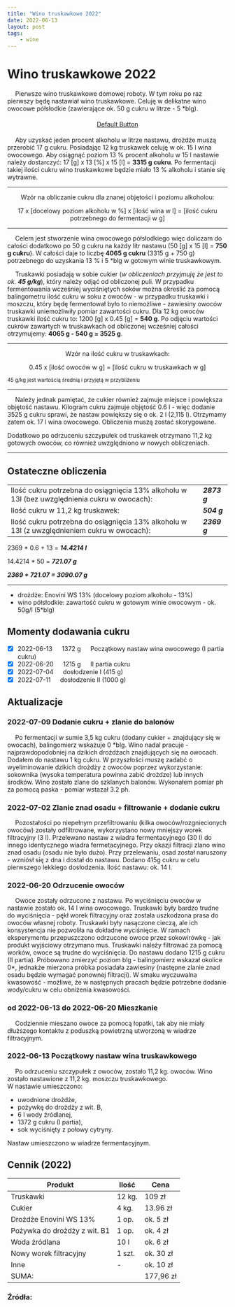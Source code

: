 ```yaml
---
title: "Wino truskawkowe 2022"
date: 2022-06-13
layout: post
tags:
    - wine
---
```


# Wino truskawkowe 2022

&emsp; Pierwsze wino truskawkowe domowej roboty. W tym roku po raz pierwszy będę nastawiał wino truskawkowe. Celuję w delikatne wino owocowe półsłodkie (zawierające ok. 50 g cukru w litrze - 5 *blg).


<center style="padding: 5px">
<a href="#start" class="button">Default Button</a>
</center>


&emsp; Aby uzyskać jeden procent alkoholu w litrze nastawu, drożdże muszą przerobić 17 g cukru. Posiadając 12 kg truskawek celuję w ok. 15 l wina owocowego. Aby osiągnąć poziom 13 % procent alkoholu w 15 l nastawie należy dostarczyć: 17 \[g\] x 13 \[%\] x 15 \[l\] = **3315 g cukru**. Po fermentacji takiej ilości cukru wino truskawkowe będzie miało 13 % alkoholu i stanie się wytrawne.

---
<center>
Wzór na obliczanie cukru dla znanej objętości i poziomu alkoholou:

17 x [docelowy poziom alkoholu w %] x [ilość wina w l] = [ilość cukru potrzebnego do fermentacji w g]
</center>

---

&emsp; Celem jest stworzenie wina owocowego półsłodkiego więc doliczam do całości dodatkowo po 50 g cukru na każdy litr nastawu (50 \[g\] x 15 \[l\] = **750 g cukru**). W całości daje to liczbę **4065 g cukru** (3315 g + 750 g) potrzebnego do uzyskania 13 % i 5 *blg w gotowym winie truskawkowym.

&emsp; Truskawki posiadają w sobie cukier (*w obliczeniach przyjmuję że jest to ok. **45 g/kg***), który należy odjąć od obliczonej puli. W przypadku fermentowania wcześniej wyciśniętych soków można określić za pomocą balingometru ilość cukru w soku z owoców - w przypadku truskawki i moszczu, który będę fermentował było to niemożliwe - zawiesiny owoców truskawki uniemożliwiły pomiar zawartości cukru. Dla 12 kg owoców truskawki ilość cukru to: 1200 \[g\] x 0.45 \[g\] = **540 g**. Po odjęciu wartości cukrów zawartych w truskawkach od obliczonej wcześniej całości otrzymujemy: **4065 g - 540 g = 3525 g**.

---
<center>
Wzór na ilość cukru w truskawkach:

0.45 x [ilość owoców w g] = [ilość cukru w truskawkach w g]
</center>
<sup>45 g/kg jest wartością średnią i przyjętą w przybliżeniu</sup>

---

&emsp; Należy jednak pamiętać, że cukier również zajmuje miejsce i powiększa objętość nastawu. Kilogram cukru zajmuje objętość 0.6 l - więc dodanie 3525 g cukru sprawi, że nastaw powiększy się o ok. 2 l (2,115 l). Otrzymamy zatem ok. 17 l wina owocowego. Obliczenia muszą zostać skorygowane.

Dodatkowo po odrzuceniu szczypułek od truskawek otrzymano 11,2 kg gotowych owoców, co również uwzględniono w nowych obliczeniach. 

---

## Ostateczne obliczenia

|   |   |
|---|---|
|Ilość cukru potrzebna do osiągnięcia 13% alkoholu w 13l (bez uwzględnienia cukru w owocach):| ***2873 g*** |
|Ilość cukru w 11,2 kg truskawek:| ***504 g*** |
|Ilość cukru potrzebna do osiągnięcia 13% alkoholu w 13l (z uwzględnieniem cukru w owocach): | ***2369 g*** |

2369 * 0.6 + 13 = ***14.4214 l***

14.4214 * 50 =  ***721.07 g***

***2369 + 721.07 = 3090.07 g***

---


- drożdże: Enovini WS 13% (docelowy poziom alkoholu - 13%)
- wino półsłodkie: zawartość cukru w gotowym winie owocowym - ok. 50g/l (5*blg)


## Momenty dodawania cukru

- [x] 2022-06-13 &emsp; 1372 g &emsp; Początkowy nastaw wina owocowego (I partia cukru)   
- [x] 2022-06-20 &emsp; 1215 g &emsp; II partia cukru
- [x] 2022-07-04 &emsp; dosłodzenie I (415 g)
- [x] 2022-07-11 &emsp; dosłodzenie II (1000 g)

## Aktualizacje

### 2022-07-09 Dodanie cukru + zlanie do balonów
&emsp; Po fermentacji w sumie 3,5 kg cukru (dodany cukier + znajdujący się w owocach), balingomierz wskazuje 0 *blg. Wino nadal pracuje - najprawdopodobniej na dzikich drożdżach znajdujących się na owocach. Dodałem do nastawu 1 kg cukru. W przyszłości muszę zadabć o wyeliminowanie dzikich drożdży z owoców poprzez wykorzystanie: sokownika (wysoka temperatura powinna zabić drożdze) lub innych środków. Wino zostało zlane do szklanych balonów. Wykonałem pomiar ph za pomocą paska - pomiar wstazał 3.2 ph.

### 2022-07-02 Zlanie znad osadu + filtrowanie + dodanie cukru
&emsp; Pozostałości po niepełnym przefiltrowaniu (kilka owoców/rozgniecionych owoców) zostały odfiltrowane, wykorzystano nowy mniejszy worek filtracyjny (3 l). Przelewano nastaw z wiadra fermentacyjnego (30 l) do innego identycznego wiadra fermetacyjnego. Przy okazji filtracji zlano wino znad osadu (osadu nie było dużo). Przy przelewaniu, osad został naruszony - wzniósł się z dna i dostał do nastawu. Dodano 415g cukru w celu pierwszego lekkiego dosłodzenia. Ilość nastawu: ok. 14 l.

### 2022-06-20 Odrzucenie owoców
&emsp; Owoce zostały odrzucone z nastawu. Po wyciśnięciu owoców w nastawie zostało ok. 14 l wina owocowego. Truskawki były bardzo trudne do wyciśnięcia - pękł worek filtracyjny oraz została uszkodzona prasa do owoców własnej roboty. Truskawki były nasączone cieczą, ale ich konsystencja nie pozwoliła na dokładne wyciśnięcie. W ramach eksperymentu przepuszczono odrzucone owoce przez sokowirówkę - jak produkt wyjściowy otrzymano mus. Truskawki należy filtrować za pomocą worków, owoce są trudne do wyciśnięcia. Do nastawu dodano 1215 g cukru (II partia). Próbowano zmierzyć poziom blg - balingomierz wskazał okolice 0*, jednakże mierzona próbka posiadała zawiesiny (następne zlanie znad osadu będzie wymagać ponownej filtracji). W smaku wyczuwalna kwasowość - możliwe, że w następnych pracach będzie potrzebne dodanie wody/cukru w celu obniżenia kwasowości.

### od 2022-06-13 do 2022-06-20 Mieszkanie

&emsp; Codziennie mieszano owoce za pomocą łopatki, tak aby nie miały dłuższego kontaktu z poduszką powietrzną utworzoną w wiadrze filtracyjnym. 

### 2022-06-13 Początkowy nastaw wina truskawkowego
&emsp; Po odrzuceniu szczypułek z owoców, zostało 11,2 kg. owoców. Wino zostało nastawione z 11,2 kg. moszczu truskawkowego. <br> 
W nastawie umieszczono:
- uwodnione drożdże, 
- pożywkę do drożdży z wit. B, 
- 6 l wody źródlanej, 
- 1372 g cukru (I partia),
- sok wyciśnięty z połowy cytryny. 

Nastaw umieszczono w wiadrze fermentacyjnym.

<div id="start"></div>

## Cennik (2022)

| Produkt   | Ilość | Cena |
|-----------|-------|------|
| Truskawki | 12 kg. |   109 zł  |
| Cukier    |  4 kg.     |     13.96 zł |
| Drożdże Enovini WS 13% |   1 op.    |   ok. 5 zł   |
| Pożywka do drożdży z wit. B1          |   1 op.    |  ok. 4 zł    |
|  Woda źródlana        |   10 l    |  ok. 6 zł    |
| Nowy worek filtracyjny          | 1 szt.     |   ok. 30 zł   |
| Inne          | -     |   ok. 10 zł   |
| SUMA:     |       |  177,96 zł    |

### Źródła:

